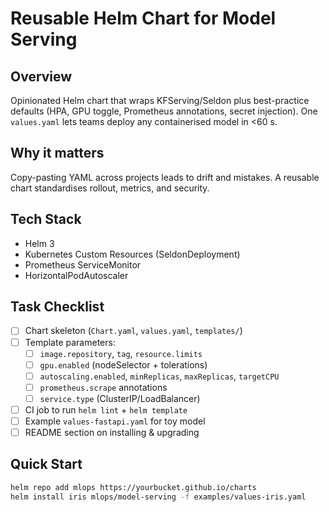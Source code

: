 # Reusable Helm Chart for Model Serving

## Overview
Opinionated Helm chart that wraps KFServing/Seldon plus best-practice defaults (HPA, GPU toggle, Prometheus annotations, secret injection). One `values.yaml` lets teams deploy any containerised model in <60 s.

## Why it matters
Copy-pasting YAML across projects leads to drift and mistakes. A reusable chart standardises rollout, metrics, and security.

## Tech Stack
* Helm 3
* Kubernetes Custom Resources (SeldonDeployment)
* Prometheus ServiceMonitor
* HorizontalPodAutoscaler

## Task Checklist
- [ ] Chart skeleton (`Chart.yaml`, `values.yaml`, `templates/`)  
- [ ] Template parameters:
  - [ ] `image.repository`, `tag`, `resource.limits`  
  - [ ] `gpu.enabled` (nodeSelector + tolerations)  
  - [ ] `autoscaling.enabled`, `minReplicas`, `maxReplicas`, `targetCPU`  
  - [ ] `prometheus.scrape` annotations  
  - [ ] `service.type` (ClusterIP/LoadBalancer)  
- [ ] CI job to run `helm lint` + `helm template`  
- [ ] Example `values-fastapi.yaml` for toy model  
- [ ] README section on installing & upgrading  

## Quick Start
```bash
helm repo add mlops https://yourbucket.github.io/charts
helm install iris mlops/model-serving -f examples/values-iris.yaml
``` 